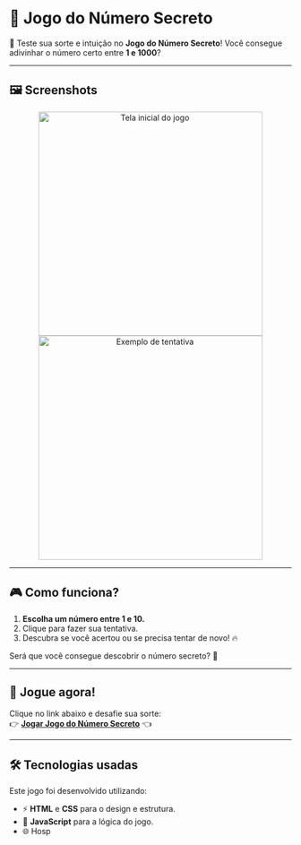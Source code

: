 # 🔢 Jogo do Número Secreto

🎉 Teste sua sorte e intuição no **Jogo do Número Secreto**! Você consegue adivinhar o número certo entre **1 e 1000**?

---

## 🖼️ Screenshots

<div align="center">
  <img src="https://github.com/user-attachments/assets/2732e30f-aeaa-440c-a3ae-d463868879af" alt="Tela inicial do jogo" width="400px">
  <img src="https://github.com/user-attachments/assets/9faebd51-ecb9-4b10-9c9b-6023e55e9d82" alt="Exemplo de tentativa" width="400px">
</div>

---

## 🎮 Como funciona?

1. **Escolha um número entre 1 e 10.**  
2. Clique para fazer sua tentativa.  
3. Descubra se você acertou ou se precisa tentar de novo! 🔥  

Será que você consegue descobrir o número secreto? 🤔

---

## 🚀 Jogue agora!

Clique no link abaixo e desafie sua sorte:  
👉 **[Jogar Jogo do Número Secreto](https://jogo-numero-secreto-sooty-delta.vercel.app/)** 👈  

---

## 🛠️ Tecnologias usadas

Este jogo foi desenvolvido utilizando:  
- ⚡ **HTML** e **CSS** para o design e estrutura.  
- 🧠 **JavaScript** para a lógica do jogo.  
- 🌐 Hosp
